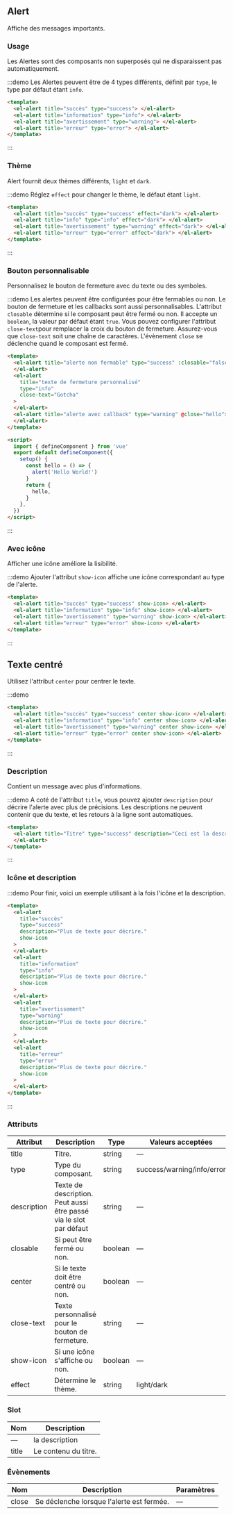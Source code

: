 ## Alert

Affiche des messages importants.

### Usage

Les Alertes sont des composants non superposés qui ne disparaissent pas automatiquement.

:::demo Les Alertes peuvent être de 4 types différents, définit par `type`, le type par défaut étant `info`.

```html
<template>
  <el-alert title="succès" type="success"> </el-alert>
  <el-alert title="information" type="info"> </el-alert>
  <el-alert title="avertissement" type="warning"> </el-alert>
  <el-alert title="erreur" type="error"> </el-alert>
</template>
```

:::

### Thème

Alert fournit deux thèmes différents, `light` et `dark`.

:::demo Réglez `effect` pour changer le thème, le défaut étant `light`.

```html
<template>
  <el-alert title="succès" type="success" effect="dark"> </el-alert>
  <el-alert title="info" type="info" effect="dark"> </el-alert>
  <el-alert title="avertissement" type="warning" effect="dark"> </el-alert>
  <el-alert title="erreur" type="error" effect="dark"> </el-alert>
</template>
```

:::

### Bouton personnalisable

Personnalisez le bouton de fermeture avec du texte ou des symboles.

:::demo Les alertes peuvent être configurées pour être fermables ou non. Le bouton de fermeture et les callbacks sont aussi personnalisables. L'attribut `closable` détermine si le composant peut être fermé ou non. Il accepte un `boolean`, la valeur par défaut étant `true`. Vous pouvez configurer l'attribut `close-text`pour remplacer la croix du bouton de fermeture. Assurez-vous que `close-text` soit une chaîne de caractères. L'évènement `close` se déclenche quand le composant est fermé.

```html
<template>
  <el-alert title="alerte non fermable" type="success" :closable="false">
  </el-alert>
  <el-alert
    title="texte de fermeture personnalisé"
    type="info"
    close-text="Gotcha"
  >
  </el-alert>
  <el-alert title="alerte avec callback" type="warning" @close="hello">
  </el-alert>
</template>

<script>
  import { defineComponent } from 'vue'
  export default defineComponent({
    setup() {
      const hello = () => {
        alert('Hello World!')
      }
      return {
        hello,
      }
    },
  })
</script>
```

:::

### Avec icône

Afficher une icône améliore la lisibilité.

:::demo Ajouter l'attribut `show-icon` affiche une icône correspondant au type de l'alerte.

```html
<template>
  <el-alert title="succès" type="success" show-icon> </el-alert>
  <el-alert title="information" type="info" show-icon> </el-alert>
  <el-alert title="avertissement" type="warning" show-icon> </el-alert>
  <el-alert title="erreur" type="error" show-icon> </el-alert>
</template>
```

:::

## Texte centré

Utilisez l'attribut `center` pour centrer le texte.

:::demo

```html
<template>
  <el-alert title="succès" type="success" center show-icon> </el-alert>
  <el-alert title="information" type="info" center show-icon> </el-alert>
  <el-alert title="avertissement" type="warning" center show-icon> </el-alert>
  <el-alert title="erreur" type="error" center show-icon> </el-alert>
</template>
```

:::

### Description

Contient un message avec plus d'informations.

:::demo A coté de l'attribut `title`, vous pouvez ajouter `description` pour décrire l'alerte avec plus de précisions. Les descriptions ne peuvent contenir que du texte, et les retours à la ligne sont automatiques.

```html
<template>
  <el-alert title="Titre" type="success" description="Ceci est la description.">
  </el-alert>
</template>
```

:::

### Icône et description

:::demo Pour finir, voici un exemple utilisant à la fois l'icône et la description.

```html
<template>
  <el-alert
    title="succès"
    type="success"
    description="Plus de texte pour décrire."
    show-icon
  >
  </el-alert>
  <el-alert
    title="information"
    type="info"
    description="Plus de texte pour décrire."
    show-icon
  >
  </el-alert>
  <el-alert
    title="avertissement"
    type="warning"
    description="Plus de texte pour décrire."
    show-icon
  >
  </el-alert>
  <el-alert
    title="erreur"
    type="error"
    description="Plus de texte pour décrire."
    show-icon
  >
  </el-alert>
</template>
```

:::

### Attributs

| Attribut    | Description                                                        | Type    | Valeurs acceptées          | Défaut |
| ----------- | ------------------------------------------------------------------ | ------- | -------------------------- | ------ |
| title       | Titre.                                                             | string  | —                          | —      |
| type        | Type du composant.                                                 | string  | success/warning/info/error | info   |
| description | Texte de description. Peut aussi être passé via le slot par défaut | string  | —                          | —      |
| closable    | Si peut être fermé ou non.                                         | boolean | —                          | true   |
| center      | Si le texte doit être centré ou non.                               | boolean | —                          | false  |
| close-text  | Texte personnalisé pour le bouton de fermeture.                    | string  | —                          | —      |
| show-icon   | Si une icône s'affiche ou non.                                     | boolean | —                          | false  |
| effect      | Détermine le thème.                                                | string  | light/dark                 | light  |

### Slot

| Nom   | Description          |
| ----- | -------------------- |
| —     | la description       |
| title | Le contenu du titre. |

### Évènements

| Nom   | Description                               | Paramètres |
| ----- | ----------------------------------------- | ---------- |
| close | Se déclenche lorsque l'alerte est fermée. | —          |
